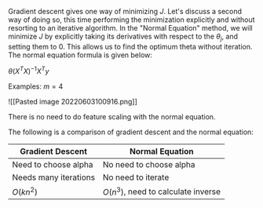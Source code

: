 Gradient descent gives one way of minimizing $J$. Let's discuss a second way of doing so, this time performing the minimization explicitly and without resorting to an iterative algorithm. In the "Normal Equation" method, we will minimize $J$ by explicitly taking its derivatives with respect to the $\theta_j$, and setting them to $0$. This allows us to find the optimum theta without iteration. The normal equation formula is given below:

$\theta(X^TX)^{-1}X^Ty$

Examples: $m=4$

![[Pasted image 20220603100916.png]]

There is no need to do feature scaling with the normal equation.

The following is a comparison of gradient descent and the normal equation:

| Gradient Descent      | Normal Equation         |
| --------------------- | ----------------------- |
| Need to choose alpha  | No need to choose alpha |
| Needs many iterations | No need to iterate      |
| $O(kn^2)$                      |     $O(n^3)$, need to calculate inverse   |